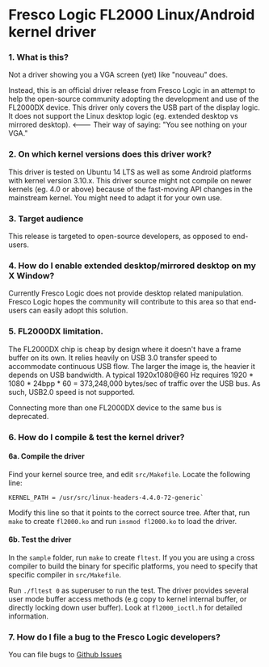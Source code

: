 # Fresco Logic FL2000 Linux/Android kernel driver

### 1. What is this?

Not a driver showing you a VGA screen (yet) like "nouveau" does.

Instead, this is an official driver release from Fresco Logic in an attempt to help the open-source community adopting the development and use of the FL2000DX device.
This driver only covers the USB part of the display logic. It does not support the Linux desktop logic (eg. extended desktop vs mirrored desktop). <---  Their way of saying: "You see nothing on your VGA."

### 2. On which kernel versions does this driver work?

This driver is tested on Ubuntu 14 LTS as well as some Android platforms with kernel version 3.10.x.
This driver source might not compile on newer kernels (eg. 4.0 or above) because of the fast-moving API changes in the
mainstream kernel. You might need to adapt it for your own use.

### 3. Target audience

This release is targeted to open-source developers, as opposed to end-users.

### 4. How do I enable extended desktop/mirrored desktop on my X Window?

Currently Fresco Logic does not provide desktop related manipulation.
Fresco Logic hopes the community will contribute to this area so that end-users can easily adopt this solution.

### 5. FL2000DX limitation.

The FL2000DX chip is cheap by design where it doesn't have a frame buffer on its own.
It relies heavily on USB 3.0 transfer speed to accommodate continuous USB flow.
The larger the image is, the heavier it depends on USB bandwidth.
A typical 1920x1080@60 Hz requires 1920 * 1080 * 24bpp * 60 = 373,248,000 bytes/sec of traffic over the USB bus.
As such, USB2.0 speed is not supported.

Connecting more than one FL2000DX device to the same bus is deprecated.

### 6. How do I compile & test the kernel driver?
#### 6a. Compile the driver

Find your kernel source tree, and edit `src/Makefile`. Locate the following line:
    
    KERNEL_PATH = /usr/src/linux-headers-4.4.0-72-generic`
    
Modify this line so that it points to the correct source tree.
After that, run `make` to create `fl2000.ko` and run `insmod fl2000.ko` to load the driver.

#### 6b. Test the driver

In the `sample` folder, run `make` to create `fltest`. If you you are using a
cross compiler to build the binary for specific platforms, you need to specify that specific
compiler in `src/Makefile`.
    
Run `./fltest 0` as superuser to run the test. The driver provides several
user mode buffer access methods (e.g  copy to kernel internal buffer, or
directly locking down user buffer). Look at `fl2000_ioctl.h` for detailed
information.

### 7. How do I file a bug to the Fresco Logic developers?

You can file bugs to [Github Issues](https://github.com/fresco-fl2000/fl2000/issues)



